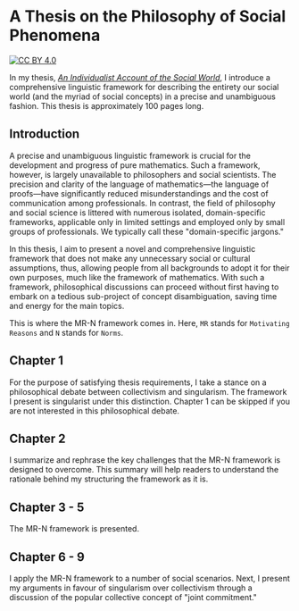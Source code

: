 # A Thesis on the Philosophy of Social Phenomena

[![CC BY 4.0][cc-by-shield]][cc-by]

[cc-by]: http://creativecommons.org/licenses/by/4.0/
[cc-by-image]: https://i.creativecommons.org/l/by/4.0/88x31.png
[cc-by-shield]: https://img.shields.io/badge/License-CC%20BY%204.0-lightgrey.svg

In my thesis, [*An Individualist Account of the Social World*](https://github.com/Weidsn/An-Individualist-Account-of-the-Social-World/blob/main/An%20Individualist%20Account%20of%20the%20Social%20World.pdf), I introduce a comprehensive linguistic framework for describing the entirety our social world (and the myriad of social concepts) in a precise and unambiguous fashion. This thesis is approximately 100 pages long. 

## Introduction

A precise and unambiguous linguistic framework is crucial for the development and progress of pure mathematics. Such a framework, however, is largely unavailable to philosophers and social scientists. The precision and clarity of the language of mathematics—the language of proofs—have significantly reduced misunderstandings and the cost of communication among professionals. In contrast, the field of philosophy and social science is littered with numerous isolated, domain-specific frameworks, applicable only in limited settings and employed only by small groups of professionals. We typically call these "domain-specific jargons." 

In this thesis, I aim to present a novel and comprehensive linguistic framework that does not make any unnecessary social or cultural assumptions, thus, allowing people from all backgrounds to adopt it for their own purposes, much like the framework of mathematics. With such a framework, philosophical discussions can proceed without first having to embark on a tedious sub-project of concept disambiguation, saving time and energy for the main topics. 

This is where the MR-N framework comes in. Here, ```MR``` stands for ```Motivating Reasons``` and ```N``` stands for ```Norms```.

## Chapter 1
For the purpose of satisfying thesis requirements, I take a stance on a philosophical debate between collectivism and singularism. The framework I present is singularist under this distinction. Chapter 1 can be skipped if you are not interested in this philosophical debate. 

## Chapter 2
I summarize and rephrase the key challenges that the MR-N framework is designed to overcome. This summary will help readers to understand the rationale behind my structuring the framework as it is.

## Chapter 3 - 5
The MR-N framework is presented.

## Chapter 6 - 9
I apply the MR-N framework to a number of social scenarios. Next, I present my arguments in favour of singularism over collectivism through a discussion of the popular collective concept of "joint commitment." 
